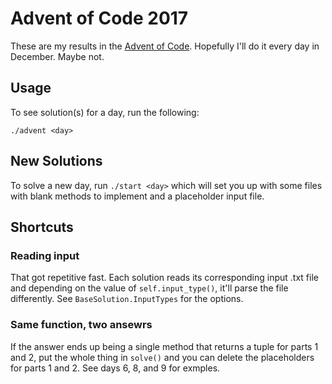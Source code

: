 # Advent of Code 2017

These are my results in the [Advent of Code](https://adventofcode.com/).
Hopefully I'll do it every day in December. Maybe not.

## Usage

To see solution(s) for a day, run the following:

```
./advent <day>
```

## New Solutions

To solve a new day, run `./start <day>` which will set you up with some files
with blank methods to implement and a placeholder input file.

## Shortcuts

### Reading input

That got repetitive fast. Each solution reads its corresponding input .txt file
and depending on the value of `self.input_type()`, it'll parse the file
differently. See `BaseSolution.InputTypes` for the options.

### Same function, two ansewrs

If the answer ends up being a single method that returns a tuple for parts 1 and
2, put the whole thing in `solve()` and you can delete the placeholders for
parts 1 and 2. See days 6, 8, and 9 for exmples.
